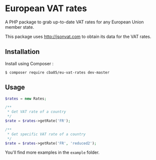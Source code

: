 # European VAT rates

A PHP package to grab up-to-date VAT rates for any European Union member state. 

This package uses http://jsonvat.com to obtain its data for the VAT rates.

## Installation

Install using Composer :

```
$ composer require cba85/eu-vat-rates dev-master
```

## Usage

```php
$rates = new Rates;

/**
 * Get VAT rate of a country
 */
$rate = $rates->getRate('FR');

/**
 * Get specific VAT rate of a country
 */
$rate = $rates->getRate('FR', 'reduced2');
```

You'll find more examples in the ``example`` folder.
